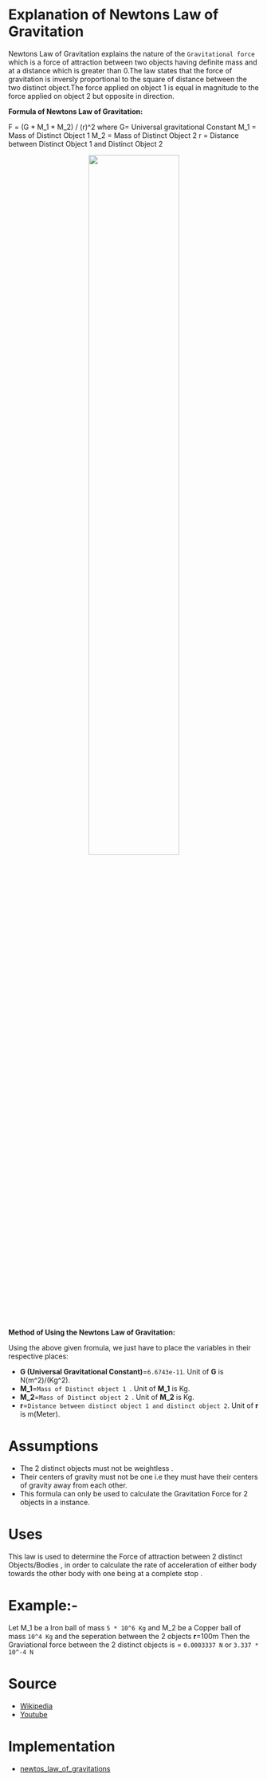 # Explanation of Newtons Law of Gravitation


Newtons Law of Gravitation explains the nature of the `Gravitational force` which is a force of attraction between two objects having definite mass and at a distance
which is greater than 0.The law states that the force of gravitation is inversly proportional to the square of distance between the two distinct object.The force
applied on object 1 is equal in magnitude to the force applied on object 2 but opposite in direction. 

**Formula of Newtons Law of Gravitation:**

F = (G * M_1 * M_2) / (r)^2
where
G= Universal gravitational Constant
M_1 = Mass of Distinct Object 1
M_2 = Mass of Distinct Object 2
r = Distance between Distinct Object 1 and Distinct Object 2
<p align="center">
    <img width="60%" src="https://img.favpng.com/3/4/9/newton-s-law-of-universal-gravitation-physical-body-force-gravitational-constant-png-favpng-4mLrMUz7YmmE2btgGesXjgN3B.jpg">
</p>  

**Method of Using the Newtons Law of Gravitation:**

Using the above given fromula, we just have to place the variables in their respective places:
- **G (Universal Gravitational Constant)**=`6.6743e-11`. Unit of **G** is N(m^2)/(Kg^2).
- **M_1**=`Mass of Distinct object 1 `. Unit of **M_1** is Kg.
- **M_2**=`Mass of Distinct object 2 `. Unit of **M_2** is Kg.
- **r**=`Distance between distinct object 1 and distinct object 2`. Unit of **r** is m(Meter).

# Assumptions

- The 2 distinct objects must not be weightless .
- Their centers of gravity must not be one i.e they must have their centers of gravity away from each other.
- This formula can only be used to calculate the Gravitation Force for 2 objects in a instance.


# Uses 

This law is used to determine the Force of attraction between 2 distinct Objects/Bodies , in order to calculate the rate of acceleration of either body towards the 
other body with one being at a complete stop .

# Example:-

Let M_1 be a Iron ball of mass `5 * 10^6 Kg` and M_2 be a Copper ball of mass `10^4 Kg` and the seperation between the 2 objects **r**=100m
Then the Graviational force between the 2 distinct objects is = `0.0003337 N`  or  `3.337 * 10^-4 N` 

# Source
- [Wikipedia](https://en.wikipedia.org/wiki/Newton%27s_law_of_universal_gravitation)
- [Youtube](https://www.youtube.com/watch?v=ruBfXIVSYZ8)

# Implementation
- [newtos_law_of_gravitations](https://github.com/TheAlgorithms/Algorithms-Explanation/blob/master/en/Basic%20Math/Arithmetic%20Progressions.md)
